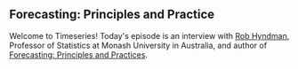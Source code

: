 ## Forecasting: Principles and Practice

Welcome to Timeseries! Today's episode is an interview with [Rob Hyndman](https://twitter.com/robjhyndman), Professor of Statistics at Monash University in Australia, and author of [Forecasting: Principles and Practices](https://otexts.com/fpp3/).
